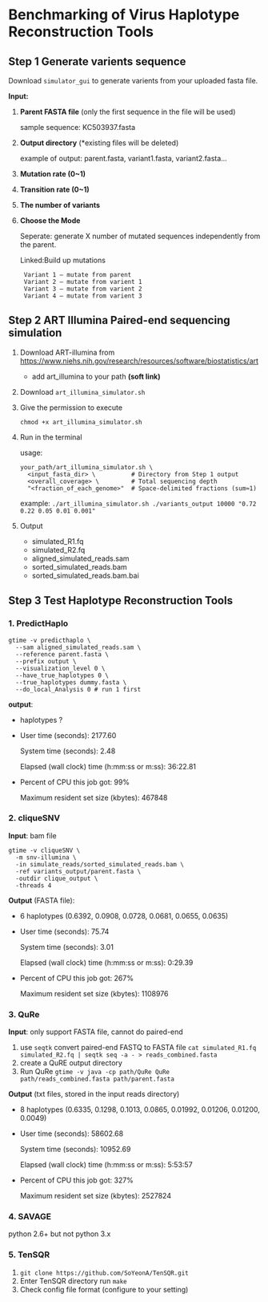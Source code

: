 # Benchmarking of Virus Haplotype Reconstruction Tools
## Step 1 Generate varients sequence
Download `simulator_gui` to generate varients from your uploaded fasta file.

**Input:**

1. **Parent FASTA file** (only the first sequence in the file will be used)

    sample sequence: KC503937.fasta
      
2. **Output directory** (*existing files will be deleted)

      example of output: parent.fasta, variant1.fasta, variant2.fasta...

3. **Mutation rate (0~1)**

4. **Transition rate (0~1)**

5. **The number of variants**

6. **Choose the Mode**

    Seperate: generate X number of mutated sequences independently from the parent.
    
    Linked:Build up mutations
    
        Variant 1 – mutate from parent
        Variant 2 – mutate from varient 1
        Variant 3 – mutate from varient 2
        Variant 4 – mutate from varient 3

## Step 2 ART Illumina Paired-end sequencing simulation
1. Download ART-illumina from https://www.niehs.nih.gov/research/resources/software/biostatistics/art

    * add art_illumina to your path **(soft link)**

2. Download `art_illumina_simulator.sh`

3. Give the permission to execute

    `chmod +x art_illumina_simulator.sh`

3. Run in the terminal

    usage: 
    ```
    your_path/art_illumina_simulator.sh \
      <input_fasta_dir> \          # Directory from Step 1 output
      <overall_coverage> \         # Total sequencing depth
      "<fraction_of_each_genome>"  # Space-delimited fractions (sum≈1)
    ```
    
    example: `./art_illumina_simulator.sh ./variants_output 10000 "0.72 0.22 0.05 0.01 0.001"`

4. Output

    - simulated_R1.fq
    - simulated_R2.fq
    - aligned_simulated_reads.sam
    - sorted_simulated_reads.bam
    - sorted_simulated_reads.bam.bai

## Step 3 Test Haplotype Reconstruction Tools
### 1. PredictHaplo

```
gtime -v predicthaplo \
  --sam aligned_simulated_reads.sam \      
  --reference parent.fasta \
  --prefix output \              
  --visualization_level 0 \
  --have_true_haplotypes 0 \
  --true_haplotypes dummy.fasta \
  --do_local_Analysis 0 # run 1 first
```

**output**:
 - haplotypes ?
 - User time (seconds): 2177.60
    
    System time (seconds): 2.48

    Elapsed (wall clock) time (h:mm:ss or m:ss): 36:22.81
 - 	Percent of CPU this job got: 99%

	Maximum resident set size (kbytes): 467848
### 2. cliqueSNV 
**Input**: bam file
```
gtime -v cliqueSNV \
  -m snv-illumina \
  -in simulate_reads/sorted_simulated_reads.bam \
  -ref variants_output/parent.fasta \
  -outdir clique_output \
  -threads 4
```
**Output** (FASTA file):
 - 6 haplotypes (0.6392, 0.0908, 0.0728, 0.0681, 0.0655, 0.0635)
 - User time (seconds): 75.74
    
    System time (seconds): 3.01

    Elapsed (wall clock) time (h:mm:ss or m:ss): 0:29.39
- 
	Percent of CPU this job got: 267%

	Maximum resident set size (kbytes): 1108976

### 3. QuRe
**Input**: only support FASTA file, cannot do paired-end

1.  use `seqtk` convert paired-end FASTQ to FASTA file
`cat simulated_R1.fq simulated_R2.fq | seqtk seq -a - > reads_combined.fasta`
2. create a QuRE output directory
3. Run QuRe
`gtime -v java -cp path/QuRe QuRe path/reads_combined.fasta path/parent.fasta`

**Output** (txt files, stored in the input reads directory)
- 8 haplotypes (0.6335, 0.1298, 0.1013, 0.0865, 0.01992, 0.01206, 0.01200, 0.0049)
 - User time (seconds): 58602.68
    
    System time (seconds): 10952.69

    Elapsed (wall clock) time (h:mm:ss or m:ss):  5:53:57
- 
	Percent of CPU this job got: 327%

	Maximum resident set size (kbytes): 2527824
### 4. SAVAGE
python 2.6+ but not python 3.x
### 5. TenSQR
1. `git clone https://github.com/SoYeonA/TenSQR.git`
2. Enter TenSQR directory run `make`
3. Check config file format (configure to your setting)